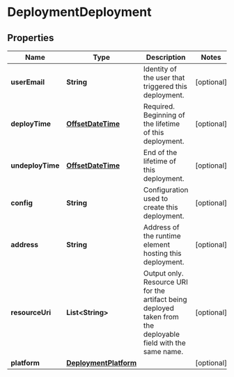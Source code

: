 # DeploymentDeployment

## Properties
Name | Type | Description | Notes
------------ | ------------- | ------------- | -------------
**userEmail** | **String** | Identity of the user that triggered this deployment. |  [optional]
**deployTime** | [**OffsetDateTime**](OffsetDateTime.md) | Required. Beginning of the lifetime of this deployment. |  [optional]
**undeployTime** | [**OffsetDateTime**](OffsetDateTime.md) | End of the lifetime of this deployment. |  [optional]
**config** | **String** | Configuration used to create this deployment. |  [optional]
**address** | **String** | Address of the runtime element hosting this deployment. |  [optional]
**resourceUri** | **List&lt;String&gt;** | Output only. Resource URI for the artifact being deployed taken from the deployable field with the same name. |  [optional]
**platform** | [**DeploymentPlatform**](DeploymentPlatform.md) |  |  [optional]
